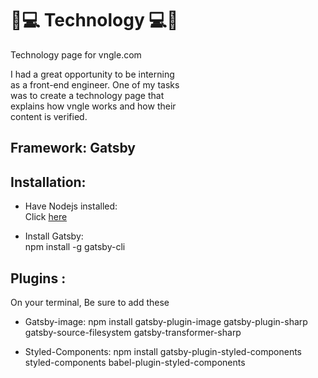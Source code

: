 # 📱💻 Technology 💻📱
Technology page for vngle.com 

I had a great opportunity to be interning <br/>
as a front-end engineer. One of my tasks <br/>
was to create a technology page that <br/>
explains how vngle works and how their <br/>
content is verified. 

## Framework: Gatsby 

## Installation: 

  * Have Nodejs installed:
      <br/> Click [here](https://nodejs.org/en/)

  * Install Gatsby: <br/>
     npm install -g gatsby-cli 
     
## Plugins :
  On your terminal, Be sure to add these 
   
   * Gatsby-image:
       npm install gatsby-plugin-image gatsby-plugin-sharp gatsby-source-filesystem gatsby-transformer-sharp
       
   * Styled-Components:
       npm install gatsby-plugin-styled-components styled-components babel-plugin-styled-components
   
  
